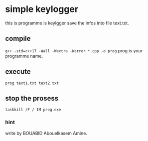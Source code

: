 # simple keylogger
this is programme is keylgger save the infos into file text.txt.

## compile
`g++ -std=c++17 -Wall -Wextra -Werror *.cpp -o prog` 
prog is your programme name.

## execute
`prog text1.txt text2.txt`

## stop the prosess
`taskkill /F / IM prog.exe`

### hint 
write by BOUABID Abouelkasem Amine.